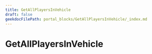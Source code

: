 ```yaml
---
title: GetAllPlayersInVehicle
draft: false
geekdocFilePath: portal_blocks/GetAllPlayersInVehicle/_index.md
---
```

# GetAllPlayersInVehicle